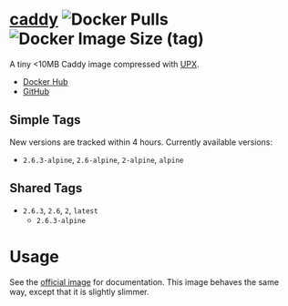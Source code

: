 
# [caddy](https://hub.docker.com/r/productionwentdown/caddy) ![Docker Pulls](https://img.shields.io/docker/pulls/productionwentdown/caddy?style=flat-square) ![Docker Image Size (tag)](https://img.shields.io/docker/image-size/productionwentdown/caddy/alpine?style=flat-square)

A tiny &lt;10MB Caddy image compressed with [UPX](https://github.com/upx/upx).

- [Docker Hub](https://hub.docker.com/r/productionwentdown/caddy)
- [GitHub](https://github.com/productionwentdown/caddy)

## Simple Tags

New versions are tracked within 4 hours. Currently available versions:

* `2.6.3-alpine`, `2.6-alpine`, `2-alpine`, `alpine`

## Shared Tags

* `2.6.3`, `2.6`, `2`, `latest`
  * `2.6.3-alpine`

# Usage

See the [official image](https://hub.docker.com/_/caddy) for documentation. This image behaves the same way, except that it is slightly slimmer.
